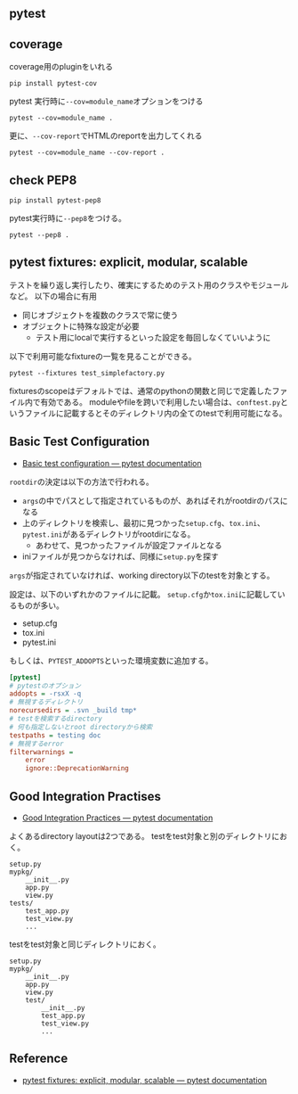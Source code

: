 ## pytest

## coverage
coverage用のpluginをいれる

```
pip install pytest-cov
```

pytest 実行時に`--cov=module_name`オプションをつける

```
pytest --cov=module_name . 
```

更に、`--cov-report`でHTMLのreportを出力してくれる

```
pytest --cov=module_name --cov-report .
```

## check PEP8

```
pip install pytest-pep8
```

pytest実行時に`--pep8`をつける。

```
pytest --pep8 .
```

## pytest fixtures: explicit, modular, scalable
テストを繰り返し実行したり、確実にするためのテスト用のクラスやモジュールなど。
以下の場合に有用

* 同じオブジェクトを複数のクラスで常に使う
* オブジェクトに特殊な設定が必要
    * テスト用にlocalで実行するといった設定を毎回しなくていいように

以下で利用可能なfixtureの一覧を見ることができる。

```
pytest --fixtures test_simplefactory.py
```

fixturesのscopeはデフォルトでは、通常のpythonの関数と同じで定義したファイル内で有効である。
moduleやfileを跨いで利用したい場合は、`conftest.py`というファイルに記載するとそのディレクトリ内の全てのtestで利用可能になる。

## Basic Test Configuration
* [Basic test configuration — pytest documentation](https://docs.pytest.org/en/latest/customize.html)

`rootdir`の決定は以下の方法で行われる。

* `args`の中でパスとして指定されているものが、あればそれがrootdirのパスになる
* 上のディレクトリを検索し、最初に見つかった`setup.cfg`、`tox.ini`、`pytest.ini`があるディレクトリがrootdirになる。
    * あわせて、見つかったファイルが設定ファイルとなる
* iniファイルが見つからなければ、同様に`setup.py`を探す

`args`が指定されていなければ、working directory以下のtestを対象とする。


設定は、以下のいずれかのファイルに記載。
`setup.cfg`か`tox.ini`に記載しているものが多い。

* setup.cfg
* tox.ini
* pytest.ini

もしくは、`PYTEST_ADDOPTS`といった環境変数に追加する。

```ini
[pytest]
# pytestのオプション
addopts = -rsxX -q
# 無視するディレクトリ
norecursedirs = .svn _build tmp*
# testを検索するdirectory
# 何も指定しないとroot directoryから検索
testpaths = testing doc
# 無視するerror
filterwarnings =
    error
    ignore::DeprecationWarning
```


## Good Integration Practises
* [Good Integration Practices — pytest documentation](https://docs.pytest.org/en/latest/goodpractices.html)

よくあるdirectory layoutは2つである。
testをtest対象と別のディレクトリにおく。

```
setup.py
mypkg/
    __init__.py
    app.py
    view.py
tests/
    test_app.py
    test_view.py
    ...
```

testをtest対象と同じディレクトリにおく。

```
setup.py
mypkg/
    __init__.py
    app.py
    view.py
    test/
        __init__.py
        test_app.py
        test_view.py
        ...
```

## Reference
* [pytest fixtures: explicit, modular, scalable — pytest documentation](https://docs.pytest.org/en/latest/fixture.html?highlight=conftest)

